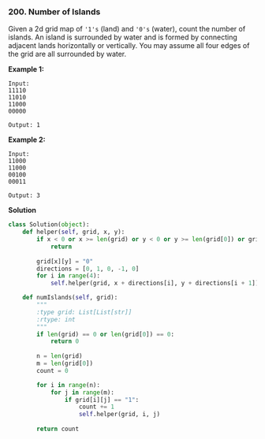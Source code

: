 ### 200. Number of Islands

Given a 2d grid map of `'1's` (land) and `'0's` (water), count the number of islands. An island is surrounded by water and is formed by connecting adjacent lands horizontally or vertically. You may assume all four edges of the grid are all surrounded by water.

**Example 1:**
```
Input:
11110
11010
11000
00000

Output: 1
```

**Example 2:**
```
Input:
11000
11000
00100
00011

Output: 3
```

**Solution**
```Python
class Solution(object):
    def helper(self, grid, x, y):
        if x < 0 or x >= len(grid) or y < 0 or y >= len(grid[0]) or grid[x][y] == "0":
            return
        
        grid[x][y] = "0"
        directions = [0, 1, 0, -1, 0]
        for i in range(4):
            self.helper(grid, x + directions[i], y + directions[i + 1])

    def numIslands(self, grid):
        """
        :type grid: List[List[str]]
        :rtype: int
        """
        if len(grid) == 0 or len(grid[0]) == 0:
            return 0
            
        n = len(grid)
        m = len(grid[0])
        count = 0

        for i in range(n):
            for j in range(m):
                if grid[i][j] == "1":
                    count += 1
                    self.helper(grid, i, j)
        
        return count
```